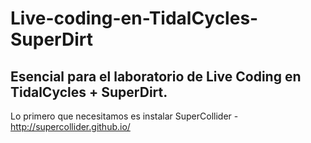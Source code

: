# Live-coding-en-TidalCycles-SuperDirt

Esencial para el laboratorio de 
Live Coding en TidalCycles + SuperDirt.
-
Lo primero que necesitamos es instalar SuperCollider - http://supercollider.github.io/
